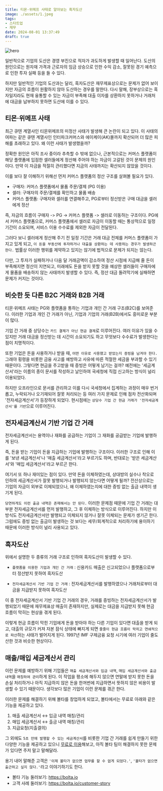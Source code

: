 ```yaml
---
title: 티몬·위메프 사태로 알아보는 흑자도산
image: ./assets/1.jpeg
tags:
- 스타트업
- 재무
date: 2024-08-01 13:37:49
draft: true
---
```


![hero](./assets/1.jpeg)

일반적으로 기업의 도산은 경영 부진으로 적자가 과도하게 발생할 때 일어난다. 도산의 원인으로는 원자재 가격과 근로자의 임금 상승으로 인한 수익 감소, 잘못된 경기 예측으로 인한 투자 실패 등을 들 수 있다.

하지만 일반적인 기업의 도산과는 달리, 흑자도산은 재무제표상으로는 문제가 없어 보이지만 자금의 흐름이 원활하지 않아 도산하는 경우를 말한다. 다시 말해, 장부상으로는 흑자일지라도 현재 융통할 수 있는 자금이 부족해 대출 이자를 상환하지 못하거나 거래처에 대금을 납부하지 못하면 도산에 이를 수 있다.

## 티몬·위메프 사태

최근 큐텐 계열사인 티몬위메프의 미정산 사태가 발생해 큰 논란이 되고 있다. 이 사태의 여파는 같은 큐텐 계열사인 인터파크커머스와 에이케이(AK)몰까지 확산되어 더 많은 피해를 초래하고 있다. 왜 이런 사태가 발생했을까?

정확한 원인은 아직 조사 중이라 추측할 수 밖에 없으나, 근본적으로는 커머스 플랫폼이 해당 플랫폼에 입점한 셀러들에게 정산해 주어야 하는 자금이 고갈된 것이 문제의 원인이다. 만약 이 자금을 적절히 관리했다면 지금의 사태까지는 확산되지 않았을 것이다.

이를 보다 잘 이해하기 위해선 먼저 커머스 플랫폼의 정산 구조를 살펴볼 필요가 있다.

- 구매자: 커머스 플랫폼에서 물품 주문/결제 (PG 이용)
- 셀러: 구매자의 주문/결제를 확인하고 물품 배송
- 커머스 플랫폼: 구매자와 셀러를 연결해주고, PG로부터 정산받은 구매 대금을 셀러에게 정산

즉, 자금의 흐름이 구매자 -> PG -> 커머스 플랫폼 -> 셀러로 이동하는 구조이다. PG에서 커머스 플랫폼으로, 커머스 플랫폼에서 셀러로 자금이 이동할 때는 통상적으로 일정 기간이 소요되며, 서비스 이용 수수료를 제외한 자금이 전달된다.

그러다 보니 셀러에게 정산해 주기 전 일정 기간은 거래 대금 전체를 커머스 플랫폼이 가지고 있게 되고, `이 돈을 부동산에 투자하거나 대출을 상환하는 데 사용하는 경우가 발생하곤 한다.` 법률상 이러한 행위를 제약하고 있지는 않기에 법적으로 문제가 되지는 않는다.

다만, 그 투자가 실패하거나 다음 달 거래금액이 감소하여 정산 시점에 지급해 줄 돈이 부족해지면 정산이 지연되고, 미래에도 돈을 받지 못할 것을 예상한 셀러들이 구매자에게 물품을 배송하지 않는 사태까지 발생할 수 있다. 즉, 정산 대금 돌려막기에 실패하면 문제가 커지는 것이다.

## 비슷한 듯 다른 B2C 거래와 B2B 거래

티몬·위메프 사태는 PG와 플랫폼을 통하는 기업과 개인 간 거래 구조(B2C)를 보여준다. 이러한 기업과 개인 간 거래가 아닌, 기업과 기업의 거래(B2B)에서도 흥미로운 부분이 많다.

기업 간 거래 중 상당수는 `카드 결제가 아닌 현금 결제`로 이루어진다. 여러 이유가 있을 수 있지만 거래 대금을 정산받는 데 시간이 소요되기도 하고 무엇보다 수수료가 발생한다는 점이 치명적이다.

또한 기업은 돈을 사용하거나 받을 때, `어떤 이유로 사용했고 받았는지 증빙을 남겨야 한다.` 그래야 횡령을 비롯한 금융 사고를 예방하고 사유에 따른 적절한 세금을 부과할 수 있기 때문이다. 그렇다면 현금을 주고받을 때 증빙은 어떻게 남기는 걸까? 예전에는 '세금계산서'라는 이름의 종이 문서를 작성하고 날인하여 국세청에 직접 신고하는 방식이 널리 이용되었다.

하지만 오프라인으로 문서를 관리하고 이를 다시 국세청에서 집계하는 과정이 매우 번거롭고, 누락되거나 오기재되어 잘못 처리되는 등 여러 가지 문제로 인해 점차 전산화되며 '전자세금계산서'가 등장하게 되었다. 현시점에는 `상당수 기업 간 현금 거래가 '전자세금계산서'를 기반`으로 이루어진다.

## 전자세금계산서 기반 기업 간 거래

전자세금계산서는 용역이나 재화를 공급하는 기업이 그 재화를 공급받는 기업에 발행하게 된다.

즉, 돈을 받는 기업이 돈을 지급하는 기업에 발행하는 구조이다. 이러한 구조로 인해 이를 '보낸 세금계산서'나 '매출 세금계산서'라고 부르기도 하며, 반대로는 '받은 세금계산서'와 '매입 세금계산서'라고 부르곤 한다.

여기서 또 하나 재미있는 점이 있다. 만약 돈을 이체하였는데, 상대방의 실수나 착오로 인하여 세금계산서가 잘못 발행되거나 발행되지 않는다면 어떻게 될까? 전산상으로는 기업의 자금이 외부로 이체되었으나, 왜 이체하였는지에 대한 증빙 없는 출금 내역이 생기게 된다.

`당연하게도 이런 출금 내역은 존재해서는 안 된다.` 이러한 문제점 때문에 기업 간 거래는 대부분 전자세금계산서를 먼저 발행하고, 그 후 이체하는 방식으로 이루어진다. 하지만 이 방식도 전자세금계산서만 발행되고 이체되지 않거나 잘못 이체되는 문제가 생기곤 한다. 그럼에도 증빙 없는 출금이 발생하는 것 보다는 세무/회계적으로 처리하기에 용이하기 때문에 이러한 방식이 널리 사용되고 있다.

## 흑자도산

위에서 설명한 두 종류의 거래 구조로 인하여 흑자도산이 발생할 수 있다.

- `플랫폼을 이용한 기업과 개인 간 거래` : 신용카드 매출은 신고되었으나 플랫폼으로부터 정산받지 못하여 흑자도산

- `전자세금계산서 기반 기업 간 거래` : 전자세금계산서를 발행하였으나 거래처로부터 대금을 지급받지 못하여 흑자도산

이 중 전자세금계산서 기반 기업 간 거래의 경우, 거래를 증빙하는 전자세금계산서가 발행되었기 때문에 재무제표상 매출이 존재하지만, 실제로는 대금을 지급받지 못해 현금 흐름이 막히는 현상을 겪게 된다.

이렇게 현금 흐름이 막힌 기업에게 돈을 받아야 하는 다른 기업이 있다면 대출을 받게 되고, 대출의 규모가 커져 자본 잠식 상태에 빠지게 되면 `줄줄이 현금 흐름이 막히고 연쇄적으로 파산`하는 사태가 벌어지게 된다. 1997년 IMF 구제금융 요청 시기에 여러 기업이 줄도산한 것과 비슷한 현상이다.

## 매출/매입 세금계산서 관리

이런 문제를 예방하기 위해 기업들은 `매출 세금계산서와 입금 내역`, `매입 세금계산서와 출금 내역`을 `매칭하여 관리`하게 된다. 이 작업을 평소에 해두지 않으면 연말에 받지 못한 돈을 손실 처리하거나 아직 지급하지 않은 돈을 한꺼번에 지급하면서 뜻하지 않은 비용이 발생할 수 있기 때문이다. 생각보다 많은 기업이 이런 문제를 겪곤 한다.

이러한 문제를 해결하기 위해 볼타를 창업하게 되었고, 볼타에서는 무료로 아래와 같은 기능을 제공하고 있다.

1. 매출 세금계산서 ↔︎ 입금 내역 매칭/관리
2. 매입 세금계산서 ↔︎ 출금 내역 매칭/관리
3. 지급요청(지출결의)

그 외에도 `5초 만에 발행할 수 있는 세금계산서`를 비롯한 기업 간 거래를 쉽게 만들기 위한 다양한 기능을 제공하고 있으니 [무료로 이용](https://bolta.io)해보고, 아직 볼타 팀이 해결하지 못한 문제가 있다면 주저 말고 말해달라.

용기 내어 말해준 고객은 `'이제 볼타가 없으면 업무를 할 수 없게 되었다.'`, `'볼타가 없으면 출근하고 싶지 않다.'`라고 이야기하기도 한다.

- 볼타 기능 둘러보기: https://bolta.io 
- 고객 사례 둘러보기: https://bolta.io/customer-story 